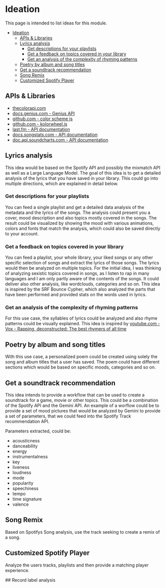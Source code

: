 # Ideation
This page is intended to list ideas for this module.

- [Ideation](#ideation)
  - [APIs \& Libraries](#apis--libraries)
  - [Lyrics analysis](#lyrics-analysis)
    - [Get descriptions for your playlists](#get-descriptions-for-your-playlists)
    - [Get a feedback on topics covered in your library](#get-a-feedback-on-topics-covered-in-your-library)
    - [Get an analysis of the complexity of rhyming patterns](#get-an-analysis-of-the-complexity-of-rhyming-patterns)
  - [Poetry by album and song titles](#poetry-by-album-and-song-titles)
  - [Get a soundtrack recommendation](#get-a-soundtrack-recommendation)
  - [Song Remix](#song-remix)
  - [Customized Spotify Player](#customized-spotify-player)

## APIs & Libraries
- [thecolorapi.com](https://www.thecolorapi.com/)
- [docs.genius.com - Genius API](https://docs.genius.com/)
- [github.com - color scheme js](https://github.com/c0bra/color-scheme-js)
- [github.com - kolorwheel.js](https://github.com/ern0/kolorwheel.js/)
- [last.fm - API documentation](https://www.last.fm/api)
- [docs.songstats.com - API documentation](https://docs.songstats.com/)
- [doc.api.soundcharts.com - API documentation](https://doc.api.soundcharts.com/api/v2/doc)

## Lyrics analysis
This idea would be based on the Spotify API and possibly the mixmatch API as well as a Large Language Model. The goal of this idea is to get a detailed analysis of the lyrics that you have saved in your library. This could go into multiple directions, which are explained in detail below.

### Get descriptions for your playlists
You can feed a single playlist and get a detailed data analysis of the metadata and the lyrics of the songs. The analysis could present you a cover, mood description and also topics mostly covered in the songs. The result could be visualized by showing the mood with various animations, colors and fonts that match the analysis, which could also be saved directly to your account.

### Get a feedback on topics covered in your library
You can feed a playlist, your whole library, your liked songs or any other specific selection of songs and extract the lyrics of those songs. The lyrics would then be analyzed on multiple topics. For the initial idea, I was thinking of analyzing sexistic topics covered in songs, as I listen to rap in many languages and I am only partly aware of the contents of the songs. It could deliver also other analysis, like wordclouds, categories and so on. This idea is inspired by the SRF Bounce Cypher, which also analyzed the parts that have been performed and provided stats on the words used in lyrics.


### Get an analysis of the complexity of rhyming patterns
For this use case, the syllables of lyrics could be analyzed and also rhyme patterns could be visually explained. This idea is inspired by [youtube.com - Vox - Rapping, deconstructed: The best rhymers of all time](https://www.youtube.com/watch?v=QWveXdj6oZU&t=2s)

## Poetry by album and song titles
With this use case, a personalized poem could be created using solely the song and album titles that a user has saved. The poem could have different sections which would be based on specific moods, categories and so on.

## Get a soundtrack recommendation
This idea intends to provide a workflow that can be used to create a soundtrack for a game, movie or other topics. This could be a combination of the Spotify API and the Gemini API. An example of a worflow could be to provide a set of mood pictures that would be analyzed by Gemini to provide a set of parameters, that we could feed into the Spotify Track recommendation API.

Parameters extracted, could be:
- acousticness
- danceability
- energy
- instrumentalness
- key
- liveness
- loudness
- mode
- popularity
- speechiness
- tempo
- time signature
- valence

## Song Remix
Based on Spotifys Song analysis, use the track seeking to create a remix of a song.

## Customized Spotify Player
Analyze the users tracks, playlists and then provide a matching player experience.

## Record label analysis